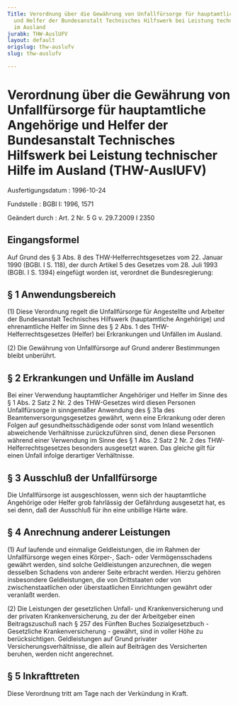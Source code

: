 ```yaml
---
Title: Verordnung über die Gewährung von Unfallfürsorge für hauptamtliche Angehörige
  und Helfer der Bundesanstalt Technisches Hilfswerk bei Leistung technischer Hilfe
  im Ausland
jurabk: THW-AuslUFV
layout: default
origslug: thw-auslufv
slug: thw-auslufv

---
```


# Verordnung über die Gewährung von Unfallfürsorge für hauptamtliche Angehörige und Helfer der Bundesanstalt Technisches Hilfswerk bei Leistung technischer Hilfe im Ausland (THW-AuslUFV)

Ausfertigungsdatum
:   1996-10-24

Fundstelle
:   BGBl I: 1996, 1571

Geändert durch
:   Art. 2 Nr. 5 G v. 29.7.2009 I 2350

## Eingangsformel

Auf Grund des § 3 Abs. 8 des THW-Helferrechtsgesetzes vom 22. Januar
1990 (BGBl. I S. 118), der durch Artikel 5 des Gesetzes vom 28. Juli
1993 (BGBl. I S. 1394) eingefügt worden ist, verordnet die
Bundesregierung:

## § 1 Anwendungsbereich

(1) Diese Verordnung regelt die Unfallfürsorge für Angestellte und
Arbeiter der Bundesanstalt Technisches Hilfswerk (hauptamtliche
Angehörige) und ehrenamtliche Helfer im Sinne des § 2 Abs. 1 des THW-
Helferrechtsgesetzes (Helfer) bei Erkrankungen und Unfällen im
Ausland.

(2) Die Gewährung von Unfallfürsorge auf Grund anderer Bestimmungen
bleibt unberührt.

## § 2 Erkrankungen und Unfälle im Ausland

Bei einer Verwendung hauptamtlicher Angehöriger und Helfer im Sinne
des § 1 Abs. 2 Satz 2 Nr. 2 des THW-Gesetzes wird diesen Personen
Unfallfürsorge in sinngemäßer Anwendung des § 31a des
Beamtenversorgungsgesetzes gewährt, wenn eine Erkrankung oder deren
Folgen auf gesundheitsschädigende oder sonst vom Inland wesentlich
abweichende Verhältnisse zurückzuführen sind, denen diese Personen
während einer Verwendung im Sinne des § 1 Abs. 2 Satz 2 Nr. 2 des THW-
Helferrechtsgesetzes besonders ausgesetzt waren. Das gleiche gilt für
einen Unfall infolge derartiger Verhältnisse.

## § 3 Ausschluß der Unfallfürsorge

Die Unfallfürsorge ist ausgeschlossen, wenn sich der hauptamtliche
Angehörige oder Helfer grob fahrlässig der Gefährdung ausgesetzt hat,
es sei denn, daß der Ausschluß für ihn eine unbillige Härte wäre.

## § 4 Anrechnung anderer Leistungen

(1) Auf laufende und einmalige Geldleistungen, die im Rahmen der
Unfallfürsorge wegen eines Körper-, Sach- oder Vermögensschadens
gewährt werden, sind solche Geldleistungen anzurechnen, die wegen
desselben Schadens von anderer Seite erbracht werden. Hierzu gehören
insbesondere Geldleistungen, die von Drittstaaten oder von
zwischenstaatlichen oder überstaatlichen Einrichtungen gewährt oder
veranlaßt werden.

(2) Die Leistungen der gesetzlichen Unfall- und Krankenversicherung
und der privaten Krankenversicherung, zu der der Arbeitgeber einen
Beitragszuschuß nach § 257 des Fünften Buches Sozialgesetzbuch -
Gesetzliche Krankenversicherung - gewährt, sind in voller Höhe zu
berücksichtigen. Geldleistungen auf Grund privater
Versicherungsverhältnisse, die allein auf Beiträgen des Versicherten
beruhen, werden nicht angerechnet.

## § 5 Inkrafttreten

Diese Verordnung tritt am Tage nach der Verkündung in Kraft.

